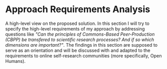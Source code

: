 # Approach Requirements Analysis
A high-level view on the proposed solution. In this section I will try to specify the high-level requirements of my approach by addressing questions like *"Can the principles of Commons-Based Peer-Production (CBPP) be transfered to scientific research processes? And if so which dimensions are important?"*. The findings in this section are supposed to serve as an orientation and will be discussed with and adapted to the requirements to online self-research communities (more specifically, Open Humans).

